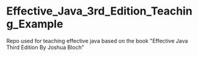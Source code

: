 # Effective_Java_3rd_Edition_Teaching_Example
Repo used for teaching effective java based on the book "Effective Java Third Edition By Joshua Bloch" 
